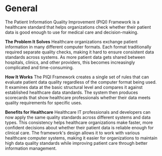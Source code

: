 # General

The Patient Information Quality Improvement (PIQI) Framework is a healthcare standard that helps organizations check whether their patient data is good enough to use for medical care and decision-making.

**The Problem It Solves** Healthcare organizations exchange patient information in many different computer formats. Each format traditionally required separate quality checks, making it hard to ensure consistent data standards across systems. As more patient data gets shared between hospitals, clinics, and other providers, this becomes increasingly complicated and time-consuming.

**How It Works** The PIQI Framework creates a single set of rules that can evaluate patient data quality regardless of the computer format being used. It examines data at the basic structural level and compares it against established healthcare data standards. The system then produces scorecards that show healthcare professionals whether their data meets quality requirements for specific uses.

**Benefits for Healthcare** Healthcare IT professionals and developers can now apply the same quality standards across different systems and data types. This consistency helps healthcare organizations make faster, more confident decisions about whether their patient data is reliable enough for clinical care. The framework's design allows it to work with various healthcare computer systems, making it easier for organizations to maintain high data quality standards while improving patient care through better information management.

